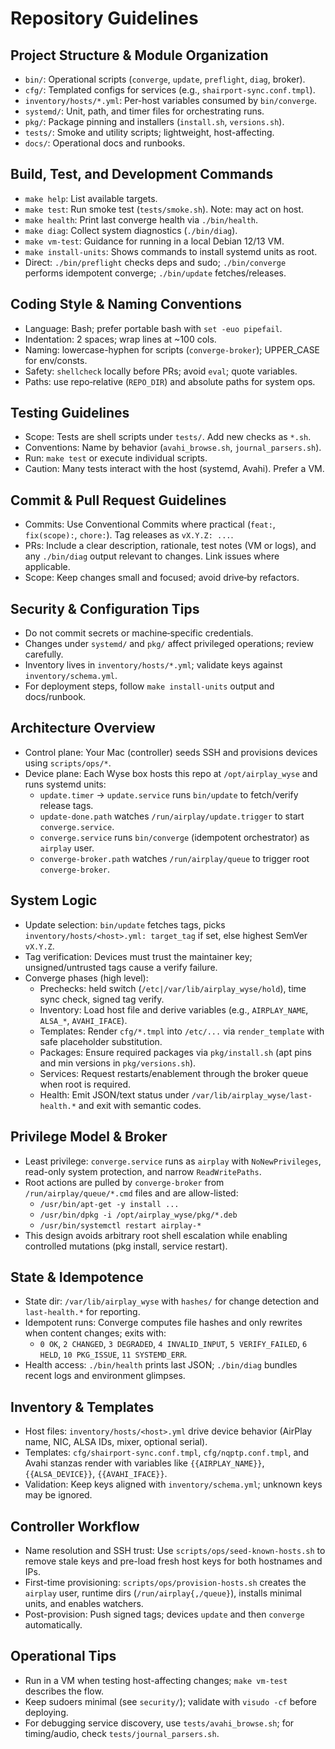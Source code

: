 # Repository Guidelines

## Project Structure & Module Organization
- `bin/`: Operational scripts (`converge`, `update`, `preflight`, `diag`, broker).
- `cfg/`: Templated configs for services (e.g., `shairport-sync.conf.tmpl`).
- `inventory/hosts/*.yml`: Per-host variables consumed by `bin/converge`.
- `systemd/`: Unit, path, and timer files for orchestrating runs.
- `pkg/`: Package pinning and installers (`install.sh`, `versions.sh`).
- `tests/`: Smoke and utility scripts; lightweight, host-affecting.
- `docs/`: Operational docs and runbooks.

## Build, Test, and Development Commands
- `make help`: List available targets.
- `make test`: Run smoke test (`tests/smoke.sh`). Note: may act on host.
- `make health`: Print last converge health via `./bin/health`.
- `make diag`: Collect system diagnostics (`./bin/diag`).
- `make vm-test`: Guidance for running in a local Debian 12/13 VM.
- `make install-units`: Shows commands to install systemd units as root.
- Direct: `./bin/preflight` checks deps and sudo; `./bin/converge` performs idempotent converge; `./bin/update` fetches/releases.

## Coding Style & Naming Conventions
- Language: Bash; prefer portable bash with `set -euo pipefail`.
- Indentation: 2 spaces; wrap lines at ~100 cols.
- Naming: lowercase-hyphen for scripts (`converge-broker`); UPPER_CASE for env/consts.
- Safety: `shellcheck` locally before PRs; avoid `eval`; quote variables.
- Paths: use repo‑relative (`REPO_DIR`) and absolute paths for system ops.

## Testing Guidelines
- Scope: Tests are shell scripts under `tests/`. Add new checks as `*.sh`.
- Conventions: Name by behavior (`avahi_browse.sh`, `journal_parsers.sh`).
- Run: `make test` or execute individual scripts.
- Caution: Many tests interact with the host (systemd, Avahi). Prefer a VM.

## Commit & Pull Request Guidelines
- Commits: Use Conventional Commits where practical (`feat:`, `fix(scope):`, `chore:`). Tag releases as `vX.Y.Z: ...`.
- PRs: Include a clear description, rationale, test notes (VM or logs), and any `./bin/diag` output relevant to changes. Link issues where applicable.
- Scope: Keep changes small and focused; avoid drive‑by refactors.

## Security & Configuration Tips
- Do not commit secrets or machine‑specific credentials.
- Changes under `systemd/` and `pkg/` affect privileged operations; review carefully.
- Inventory lives in `inventory/hosts/*.yml`; validate keys against `inventory/schema.yml`.
- For deployment steps, follow `make install-units` output and docs/runbook.

## Architecture Overview
- Control plane: Your Mac (controller) seeds SSH and provisions devices using `scripts/ops/*`.
- Device plane: Each Wyse box hosts this repo at `/opt/airplay_wyse` and runs systemd units:
  - `update.timer` → `update.service` runs `bin/update` to fetch/verify release tags.
  - `update-done.path` watches `/run/airplay/update.trigger` to start `converge.service`.
  - `converge.service` runs `bin/converge` (idempotent orchestrator) as `airplay` user.
  - `converge-broker.path` watches `/run/airplay/queue` to trigger root `converge-broker`.

## System Logic
- Update selection: `bin/update` fetches tags, picks `inventory/hosts/<host>.yml: target_tag` if set, else highest SemVer `vX.Y.Z`.
- Tag verification: Devices must trust the maintainer key; unsigned/untrusted tags cause a verify failure.
- Converge phases (high level):
  - Prechecks: held switch (`/etc|/var/lib/airplay_wyse/hold`), time sync check, signed tag verify.
  - Inventory: Load host file and derive variables (e.g., `AIRPLAY_NAME`, `ALSA_*`, `AVAHI_IFACE`).
  - Templates: Render `cfg/*.tmpl` into `/etc/...` via `render_template` with safe placeholder substitution.
  - Packages: Ensure required packages via `pkg/install.sh` (apt pins and min versions in `pkg/versions.sh`).
  - Services: Request restarts/enablement through the broker queue when root is required.
  - Health: Emit JSON/text status under `/var/lib/airplay_wyse/last-health.*` and exit with semantic codes.

## Privilege Model & Broker
- Least privilege: `converge.service` runs as `airplay` with `NoNewPrivileges`, read-only system protection, and narrow `ReadWritePaths`.
- Root actions are pulled by `converge-broker` from `/run/airplay/queue/*.cmd` files and are allow-listed:
  - `/usr/bin/apt-get -y install ...`
  - `/usr/bin/dpkg -i /opt/airplay_wyse/pkg/*.deb`
  - `/usr/bin/systemctl restart airplay-*`
- This design avoids arbitrary root shell escalation while enabling controlled mutations (pkg install, service restart).

## State & Idempotence
- State dir: `/var/lib/airplay_wyse` with `hashes/` for change detection and `last-health.*` for reporting.
- Idempotent runs: Converge computes file hashes and only rewrites when content changes; exits with:
  - `0 OK`, `2 CHANGED`, `3 DEGRADED`, `4 INVALID_INPUT`, `5 VERIFY_FAILED`, `6 HELD`, `10 PKG_ISSUE`, `11 SYSTEMD_ERR`.
- Health access: `./bin/health` prints last JSON; `./bin/diag` bundles recent logs and environment glimpses.

## Inventory & Templates
- Host files: `inventory/hosts/<host>.yml` drive device behavior (AirPlay name, NIC, ALSA IDs, mixer, optional serial).
- Templates: `cfg/shairport-sync.conf.tmpl`, `cfg/nqptp.conf.tmpl`, and Avahi stanzas render with variables like `{{AIRPLAY_NAME}}`, `{{ALSA_DEVICE}}`, `{{AVAHI_IFACE}}`.
- Validation: Keep keys aligned with `inventory/schema.yml`; unknown keys may be ignored.

## Controller Workflow
- Name resolution and SSH trust: Use `scripts/ops/seed-known-hosts.sh` to remove stale keys and pre-load fresh host keys for both hostnames and IPs.
- First-time provisioning: `scripts/ops/provision-hosts.sh` creates the `airplay` user, runtime dirs (`/run/airplay{,/queue}`), installs minimal units, and enables watchers.
- Post-provision: Push signed tags; devices `update` and then `converge` automatically.

## Operational Tips
- Run in a VM when testing host-affecting changes; `make vm-test` describes the flow.
- Keep sudoers minimal (see `security/`); validate with `visudo -cf` before deploying.
- For debugging service discovery, use `tests/avahi_browse.sh`; for timing/audio, check `tests/journal_parsers.sh`.

